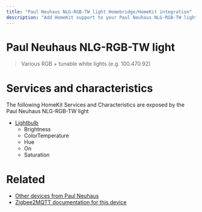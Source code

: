 ```yaml
---
title: "Paul Neuhaus NLG-RGB-TW light Homebridge/HomeKit integration"
description: "Add HomeKit support to your Paul Neuhaus NLG-RGB-TW light, using Homebridge, Zigbee2MQTT and homebridge-z2m."
---
```

<!---
This file has been GENERATED using src/docgen/docgen.ts
DO NOT EDIT THIS FILE MANUALLY!
-->
# Paul Neuhaus NLG-RGB-TW light
> Various RGB + tunable white lights (e.g. 100.470.92)


# Services and characteristics
The following HomeKit Services and Characteristics are exposed by
the Paul Neuhaus NLG-RGB-TW light

* [Lightbulb](../../light.md)
  * Brightness
  * ColorTemperature
  * Hue
  * On
  * Saturation


# Related
* [Other devices from Paul Neuhaus](../index.md#paul_neuhaus)
* [Zigbee2MQTT documentation for this device](https://www.zigbee2mqtt.io/devices/NLG-RGB-TW_light.html)